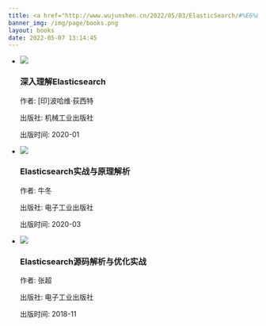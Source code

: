 ```yaml
---
title: <a href="http://www.wujunshen.cn/2022/05/03/ElasticSearch/#%E6%8E%A8%E8%8D%90%E4%B9%A6%E5%8D%95">ElasticSearch</a>
banner_img: /img/page/books.png
layout: books
date: 2022-05-07 13:14:45
---
```

<link rel="stylesheet" type="text/css" href="/css/books.css">

<div id="book">
        <div class="page">
            <ul class="content">
                <!-- 每个li标签内容代表一本书籍的所有信息 -->
                <li>
                    <div class="info">
                        <a href="https://weread.qq.com/web/bookDetail/7d13227071a486ab7d123b4" target="_blank" rel="noreferrer noopener" class="book-container">
                            <div class="book" title="《深入理解Elasticsearch》">
                                <img src="/img/books/img1.png">
                            </div>
                        </a>
                        <div class="info-card">
                            <h3>深入理解Elasticsearch</h3>
                            <p>作者: [印]波哈维·荻西特</p>
                            <p>出版社: 机械工业出版社</p>     
                            <p>出版时间: 2020-01</p>  
                        </div>
                    </div>
                </li>
                <!-- 每个li标签内容代表一本书籍的所有信息 -->
                <li>
                    <div class="info"><a href="https://weread.qq.com/web/bookDetail/01a32c5071d7c79a01a0831" target="_blank" rel="noreferrer noopener" class="book-container">
                            <div class="book" title="《Elasticsearch实战与原理解析》">
                            <img src="/img/books/img2.png" ></div>
                        </a>
                        <div class="info-card">
                            <h3>Elasticsearch实战与原理解析</h3>
                            <p>作者: 牛冬</p>
                            <p>出版社: 电子工业出版社</p>
                            <p>出版时间: 2020-03</p>
                        </div>
                    </div>
                </li>
                <!-- 每个li标签内容代表一本书籍的所有信息 -->
                <li>
                    <div class="info"><a href="https://weread.qq.com/web/bookDetail/f9c32dc07184876ef9cdeb6" target="_blank" rel="noreferrer noopener" class="book-container">
                            <div class="book" title="《Elasticsearch源码解析与优化实战》">
                            <img src="/img/books/img3.png" ></div>
                        </a>
                        <div class="info-card">
                            <h3>Elasticsearch源码解析与优化实战</h3>
                            <p>作者: 张超</p>
                            <p>出版社: 电子工业出版社</p>
                            <p>出版时间: 2018-11</p>
                        </div>
                    </div>
                </li>
            </ul>
        </div>
</div>
